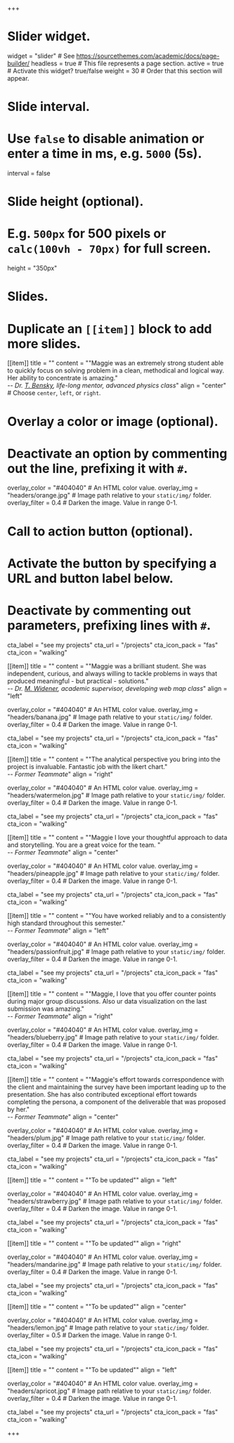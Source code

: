 +++
# Slider widget.
widget = "slider"  # See https://sourcethemes.com/academic/docs/page-builder/
headless = true  # This file represents a page section.
active = true  # Activate this widget? true/false
weight = 30  # Order that this section will appear.

# Slide interval.
# Use `false` to disable animation or enter a time in ms, e.g. `5000` (5s).
interval = false

# Slide height (optional).
# E.g. `500px` for 500 pixels or `calc(100vh - 70px)` for full screen.
height = "350px"

# Slides.
# Duplicate an `[[item]]` block to add more slides.
[[item]]
  title = ""
  content = "\"Maggie was an extremely strong student able to quickly focus on solving problem in a clean, methodical and logical way. Her ability to concentrate is amazing.\" <br> -- *Dr. [T. Bensky](https://physics.calpoly.edu/tbensky), life-long mentor, advanced physics class*"
  align = "center"  # Choose `center`, `left`, or `right`.

  # Overlay a color or image (optional).
  #   Deactivate an option by commenting out the line, prefixing it with `#`.
  overlay_color = "#404040"  # An HTML color value.
  overlay_img = "headers/orange.jpg"  # Image path relative to your `static/img/` folder.
  overlay_filter = 0.4  # Darken the image. Value in range 0-1.

  # Call to action button (optional).
  #   Activate the button by specifying a URL and button label below.
  #   Deactivate by commenting out parameters, prefixing lines with `#`.
  cta_label = "see my projects"
  cta_url = "/projects"
  cta_icon_pack = "fas"
  cta_icon = "walking"

[[item]]
  title = ""
  content = "\"Maggie was a brilliant student. She was independent, curious, and always willing to tackle problems in ways that produced meaningful - but practical - solutions.\" <br> -- *Dr. [M. Widener](http://thinkingspatial.com), academic supervisor, developing web map class*"
  align = "left"

  overlay_color = "#404040"  # An HTML color value.
  overlay_img = "headers/banana.jpg"  # Image path relative to your `static/img/` folder.
  overlay_filter = 0.4  # Darken the image. Value in range 0-1.

  cta_label = "see my projects"
  cta_url = "/projects"
  cta_icon_pack = "fas"
  cta_icon = "walking"

[[item]]
  title = ""
  content = "\"The analytical perspective you bring into the project is invaluable. Fantastic job with the likert chart.\" <br> -- *Former Teammate*"
  align = "right"

  overlay_color = "#404040"  # An HTML color value.
  overlay_img = "headers/watermelon.jpg"  # Image path relative to your `static/img/` folder.
  overlay_filter = 0.4  # Darken the image. Value in range 0-1.

  cta_label = "see my projects"
  cta_url = "/projects"
  cta_icon_pack = "fas"
  cta_icon = "walking"

[[item]]
  title = ""
  content = "\"Maggie I love your thoughtful approach to data and storytelling. You are a great voice for the team. \" <br> -- *Former Teammate*"
  align = "center"

  overlay_color = "#404040"  # An HTML color value.
  overlay_img = "headers/pineapple.jpg"  # Image path relative to your `static/img/` folder.
  overlay_filter = 0.4  # Darken the image. Value in range 0-1.

  cta_label = "see my projects"
  cta_url = "/projects"
  cta_icon_pack = "fas"
  cta_icon = "walking"

[[item]]
  title = ""
  content = "\"You have worked reliably and to a consistently high standard throughout this semester.\" <br> -- *Former Teammate*"
  align = "left"

  overlay_color = "#404040"  # An HTML color value.
  overlay_img = "headers/passionfruit.jpg"  # Image path relative to your `static/img/` folder.
  overlay_filter = 0.4  # Darken the image. Value in range 0-1.

  cta_label = "see my projects"
  cta_url = "/projects"
  cta_icon_pack = "fas"
  cta_icon = "walking"

[[item]]
  title = ""
  content = "\"Maggie, I love that you offer counter points during major group discussions. Also ur data visualization on the last submission was amazing.\" <br> -- *Former Teammate*"
  align = "right"

  overlay_color = "#404040"  # An HTML color value.
  overlay_img = "headers/blueberry.jpg"  # Image path relative to your `static/img/` folder.
  overlay_filter = 0.4  # Darken the image. Value in range 0-1.

  cta_label = "see my projects"
  cta_url = "/projects"
  cta_icon_pack = "fas"
  cta_icon = "walking"

[[item]]
  title = ""
  content = "\"Maggie's effort towards correspondence with the client and maintaining the survey have been important leading up to the presentation. She has also contributed exceptional effort towards completing the persona, a component of the deliverable that was proposed by her.\" <br> -- *Former Teammate*"
  align = "center"

  overlay_color = "#404040"  # An HTML color value.
  overlay_img = "headers/plum.jpg"  # Image path relative to your `static/img/` folder.
  overlay_filter = 0.4  # Darken the image. Value in range 0-1.

  cta_label = "see my projects"
  cta_url = "/projects"
  cta_icon_pack = "fas"
  cta_icon = "walking"

[[item]]
  title = ""
  content = "\"To be updated\""
  align = "left"

  overlay_color = "#404040"  # An HTML color value.
  overlay_img = "headers/strawberry.jpg"  # Image path relative to your `static/img/` folder.
  overlay_filter = 0.4  # Darken the image. Value in range 0-1.

  cta_label = "see my projects"
  cta_url = "/projects"
  cta_icon_pack = "fas"
  cta_icon = "walking"

[[item]]
  title = ""
  content = "\"To be updated\""
  align = "right"

  overlay_color = "#404040"  # An HTML color value.
  overlay_img = "headers/mandarine.jpg"  # Image path relative to your `static/img/` folder.
  overlay_filter = 0.4  # Darken the image. Value in range 0-1.

  cta_label = "see my projects"
  cta_url = "/projects"
  cta_icon_pack = "fas"
  cta_icon = "walking"

[[item]]
  title = ""
  content = "\"To be updated\""
  align = "center"

  overlay_color = "#404040"  # An HTML color value.
  overlay_img = "headers/lemon.jpg"  # Image path relative to your `static/img/` folder.
  overlay_filter = 0.5  # Darken the image. Value in range 0-1.

  cta_label = "see my projects"
  cta_url = "/projects"
  cta_icon_pack = "fas"
  cta_icon = "walking"

[[item]]
  title = ""
  content = "\"To be updated\""
  align = "left"

  overlay_color = "#404040"  # An HTML color value.
  overlay_img = "headers/apricot.jpg"  # Image path relative to your `static/img/` folder.
  overlay_filter = 0.4  # Darken the image. Value in range 0-1.

  cta_label = "see my projects"
  cta_url = "/projects"
  cta_icon_pack = "fas"
  cta_icon = "walking"


+++
